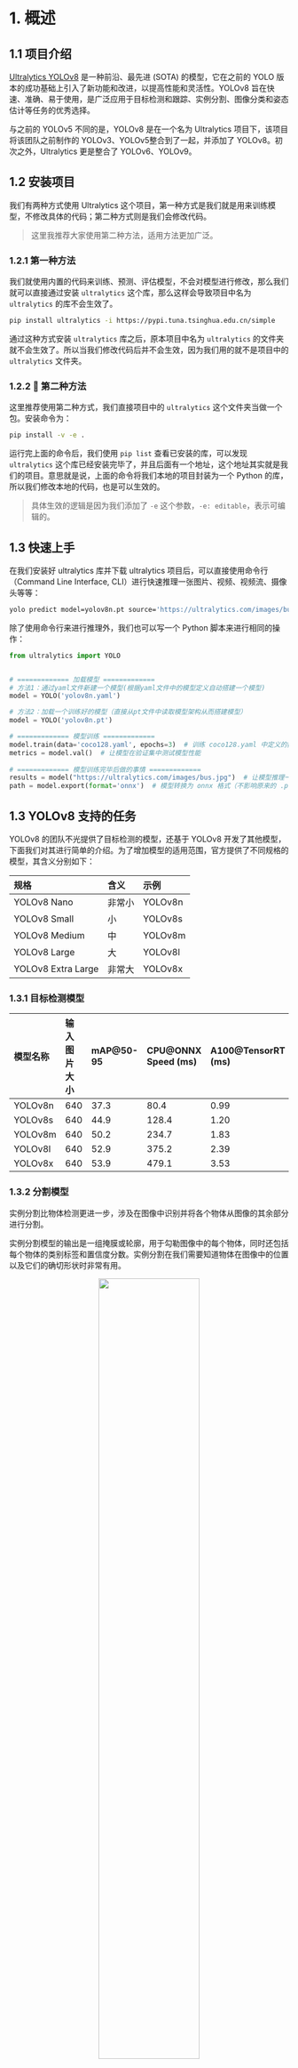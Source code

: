 # 1. 概述

## 1.1 项目介绍

[Ultralytics YOLOv8](https://github.com/ultralytics/ultralytics) 是一种前沿、最先进 (SOTA) 的模型，它在之前的 YOLO 版本的成功基础上引入了新功能和改进，以提高性能和灵活性。YOLOv8 旨在快速、准确、易于使用，是广泛应用于目标检测和跟踪、实例分割、图像分类和姿态估计等任务的优秀选择。

与之前的 YOLOv5 不同的是，YOLOv8 是在一个名为 Ultralytics 项目下，该项目将该团队之前制作的 YOLOv3、YOLOv5整合到了一起，并添加了 YOLOv8。初次之外，Ultralytics 更是整合了 YOLOv6、YOLOv9。

## 1.2 安装项目

我们有两种方式使用 Ultralytics 这个项目，第一种方式是我们就是用来训练模型，不修改具体的代码；第二种方式则是我们会修改代码。

> 这里我推荐大家使用第二种方法，适用方法更加广泛。

### 1.2.1 第一种方法

我们就使用内置的代码来训练、预测、评估模型，不会对模型进行修改，那么我们就可以直接通过安装 `ultralytics` 这个库，那么这样会导致项目中名为 `ultralytics` 的库不会生效了。

```bash
pip install ultralytics -i https://pypi.tuna.tsinghua.edu.cn/simple
```

通过这种方式安装 `ultralytics` 库之后，原本项目中名为 `ultralytics` 的文件夹就不会生效了。所以当我们修改代码后并不会生效，因为我们用的就不是项目中的 `ultralytics` 文件夹。

### 1.2.2 🌟 第二种方法

这里推荐使用第二种方式，我们直接项目中的 `ultralytics` 这个文件夹当做一个包。安装命令为：

```bash
pip install -v -e .
```

运行完上面的命令后，我们使用 `pip list` 查看已安装的库，可以发现 `ultralytics` 这个库已经安装完毕了，并且后面有一个地址，这个地址其实就是我们的项目。意思就是说，上面的命令将我们本地的项目封装为一个 Python 的库，所以我们修改本地的代码，也是可以生效的。

> 具体生效的逻辑是因为我们添加了 `-e` 这个参数，`-e: editable`，表示可编辑的。

## 1.3 快速上手

在我们安装好 ultralytics 库并下载 ultralytics 项目后，可以直接使用命令行（Command Line Interface, CLI）进行快速推理一张图片、视频、视频流、摄像头等等：

```bash
yolo predict model=yolov8n.pt source='https://ultralytics.com/images/bus.jpg'
```

除了使用命令行来进行推理外，我们也可以写一个 Python 脚本来进行相同的操作：

```python
from ultralytics import YOLO


# ============= 加载模型 =============
# 方法1：通过yaml文件新建一个模型(根据yaml文件中的模型定义自动搭建一个模型)
model = YOLO('yolov8n.yaml')  

# 方法2：加载一个训练好的模型（直接从pt文件中读取模型架构从而搭建模型）
model = YOLO('yolov8n.pt')  

# ============= 模型训练 =============
model.train(data='coco128.yaml', epochs=3)  # 训练 coco128.yaml 中定义的数据集，并且 epochs 为 3
metrics = model.val()  # 让模型在验证集中测试模型性能
 
# ============= 模型训练完毕后做的事情 =============
results = model("https://ultralytics.com/images/bus.jpg")  # 让模型推理一张 web 图片
path = model.export(format='onnx')  # 模型转换为 onnx 格式（不影响原来的 .pt 文件）
```

## 1.3 YOLOv8 支持的任务

YOLOv8 的团队不光提供了目标检测的模型，还基于 YOLOv8 开发了其他模型，下面我们对其进行简单的介绍。为了增加模型的适用范围，官方提供了不同规格的模型，其含义分别如下：

|规格|含义|示例|
|:-|:-|:-|
|YOLOv8 Nano     |非常小|YOLOv8n|
|YOLOv8 Small    |小|YOLOv8s|
|YOLOv8 Medium   |中|YOLOv8m|
|YOLOv8 Large    |大|YOLOv8l|
|YOLOv8 Extra Large|非常大|YOLOv8x|

### 1.3.1 目标检测模型

|模型名称|输入图片大小|mAP@50-95|CPU@ONNX Speed (ms)|A100@TensorRT (ms)|params (M)|FLOPs (B)|
|:-|:-|:-|:-|:-|:-|:-|
|YOLOv8n|640|37.3|80.4|0.99|3.2|8.7|
|YOLOv8s|640|44.9|128.4|1.20|11.2|28.6|
|YOLOv8m|640|50.2|234.7|1.83|25.9|78.9|
|YOLOv8l|640|52.9|375.2|2.39|43.7|165.2|
|YOLOv8x|640|53.9|479.1|3.53|68.2|257.8|

### 1.3.2 分割模型

实例分割比物体检测更进一步，涉及在图像中识别并将各个物体从图像的其余部分进行分割。

实例分割模型的输出是一组掩膜或轮廓，用于勾勒图像中的每个物体，同时还包括每个物体的类别标签和置信度分数。实例分割在我们需要知道物体在图像中的位置以及它们的确切形状时非常有用。

<a></a>
<div align=center>
    <img src=./imgs_markdown/2024-04-12-11-44-10.png
    width=60%>
    <center></center>
</div></br>

|模型名称|输入图片大小|mAP<sup>box<br>50-95|mAP<sup>mask<br>50-95|Speed<br><sup>CPU ONNX<br>(ms)|Speed<br><sup>A100 TensorRT<br>(ms)|params<br><sup>(M)|FLOPs<br><sup>(B)|
|:-|:-|:-|:-|:-|:-|:-|:-|
|YOLOv8n-seg|640|36.7|30.5|96.1|1.21|3.4|12.6|
|YOLOv8s-seg|640|44.6|36.8|155.7|1.47|11.8|42.6|
|YOLOv8m-seg|640|49.9|40.8|317.0|2.18|27.3|110.2|
|YOLOv8l-seg|640|52.3|42.6|572.4|2.79|46.0|220.5|
|YOLOv8x-seg|640|53.4|43.4|712.1|4.02|71.8|344.1|

> 💡  需要注意的是，这里的指标仍然是目标检测中使用的 mAP 而非 mIoU。很多人在 Issue 中提出了添加 mIoU，但官方表示不会加入 🤣

### 1.3.3 姿态估计模型

姿态估计是一项任务，涉及在图像中确定特定点的位置，通常称为关键点。关键点可以表示对象的各个部分，如关节、标志性或其他独特的特征。关键点的位置通常表示为一组 2D `[x，y]` 或 3D `[x，y，visible]` 坐标。

姿态估计模型的输出是一组代表图像中对象上关键点的点，通常**还包括每个点的置信度分数**。当我们需要识别场景中对象的特定部分以及它们相对位置时，姿态估计是一个很好的选择。

<a></a>
<div align=center>
    <img src=./imgs_markdown/2024-04-12-11-42-31.png
    width=80%>
    <center>基于 YOLOv8 的人体姿态估计示例</center>
</div></br>

下面是基于 YOLOv8 的姿态估计模型：

|模型名称|输入图片大小|mAP<sup>pose<br>50-95|mAP<sup>pose<br>50|Speed<br><sup>CPU ONNX<br>(ms)|Speed<br><sup>A100 TensorRT<br>(ms)|params<br><sup>(M)|FLOPs<br><sup>(B)|
|:-|:-|:-|:-|:-|:-|:-|:-|
|YOLOv8n-pose|640|50.4|80.1|131.8|1.18|3.3|9.2|
|YOLOv8s-pose|640|60.0|86.2|233.2|1.42|11.6|30.2|
|YOLOv8m-pose|640|65.0|88.8|456.3|2.00|26.4|81.0|
|YOLOv8l-pose|640|67.6|90.0|784.5|2.59|44.4|168.6|
|YOLOv8x-pose|640|69.2|90.2|1607.1|3.73|69.4|263.2|
|YOLOv8x-pose-p6|1280|71.6|91.2|4088.7|10.04|99.1|1066.4|

### 1.3.4 旋转目标检测（Oriented Bounding Boxes Object Detection）

旋转目标检测进一步超越了物体检测，引入了额外的角度信息，以更准确地在图像中定位物体。

旋转目标检测器的输出是一组旋转的边界框，准确地包围图像中的物体，同时还包括每个框的类别标签和置信度分数。当我们需要在场景中识别感兴趣的物体，并且需要知道物体的精确位置和形状时，旋转目标检测是一个很好的选择。

<a></a>
<div align=center>
    <img src=./imgs_markdown/2024-04-12-11-57-05.png
    width=100%>
    <center></center>
</div></br>

<a></a>
<div align=center>
    <img src=./imgs_markdown/2024-04-12-11-57-14.png
    width=100%>
    <center></center>
</div></br>

> DOTA 数据集 v1.0 是一个专为航拍图像中目标检测任务设计的大规模数据集。这个数据集是目前最大的光学遥感图像数据集之一。DOTA 数据集 v1.0 共收录了 2806 张图像，每张图像的大小约为 4000×4000 像素，总共包含 188282 个目标实例。这些目标实例涵盖了各种不同的比例、方向和形状，使得数据集具有极高的真实性和挑战性。为了准确标注这些目标，数据集采用了旋转框的标记方式，即标注出每个目标的四个顶点，从而得到不规则四边形的边界框。这种标注方式相比传统的水平标注方法更为精确，能够减少大量的重叠区域。

|模型名称|size<br><sup>(pixels)|mAP<sup>test<br>50|Speed<br><sup>CPU ONNX<br>(ms)|Speed<br><sup>A100 TensorRT<br>(ms)|params<br><sup>(M)|FLOPs<br><sup>(B)|
|:-|:-|:-|:-|:-|:-|:-|
|YOLOv8n-obb|1024|78.0|204.77|3.57|3.1|23.3|
|YOLOv8s-obb|1024|79.5|424.88|4.07|11.4|76.3|
|YOLOv8m-obb|1024|80.5|763.48|7.61|26.4|208.6|
|YOLOv8l-obb|1024|80.7|1278.42|11.83|44.5|433.8|
|YOLOv8x-obb|1024|81.36|1759.10|13.23|69.5|676.7|

### 1.3.5 分类

图像分类是这三个任务中最简单的任务之一，它涉及将整个图像分类为预定义类别之一。

图像分类器的输出是一个单一的类别标签和置信度分数。图像分类在我们只需要知道图像属于哪个类别，而不需要知道该类别的物体位于何处或其确切形状时非常有用。

|模型名称|size<br><sup>(pixels)|acc<br><sup>top1|acc<br><sup>top5|Speed<br><sup>CPU ONNX<br>(ms)|Speed<br><sup>A100 TensorRT<br>(ms)|params<br><sup>(M)|FLOPs<br><sup>(B) at 640|
|:-|:-|:-|:-|:-|:-|:-|:-|
|YOLOv8n-cls|224|69.0|88.3|12.9|0.31|2.7|4.3|
|YOLOv8s-cls|224|73.8|91.7|23.4|0.35|6.4|13.5|
|YOLOv8m-cls|224|76.8|93.5|85.4|0.62|17.0|42.7|
|YOLOv8l-cls|224|76.8|93.5|163.0|0.87|37.5|99.7|
|YOLOv8x-cls|224|79.0|94.6|232.0|1.01|57.4|154.8|

# 2. Integrations

Ultralytics 团队与领先的人工智能平台进行了重要的集成，扩展了 Ultralytics 产品的功能，增强了数据集标注、训练、可视化和模型管理等任务。与 Roboflow、ClearML、Comet、Neural Magic 和 OpenVINO 进行了合作。通过了解这些工具，我们可以知道如何优化人工智能工作流程。

<a></a>
<div align=center>
    <img src=./imgs_markdown/2024-04-12-13-52-46.png
    width=100%>
    <center></center>
</div></br>

- **Roboflow**：使用 Roboflow 可以将自定义数据集标注并直接导出到 YOLOv8 进行训练。
- **ClearML**：使用 ClearML，可以自动跟踪、可视化甚至远程训练 YOLOv8，轻松管理和追踪模型的训练过程。
- **Comet**：Comet 是免费的，可以保存 YOLOv8 模型、恢复训练，并可交互地可视化和调试预测结果。
- **Neural Magic**：使用 Neural Magic DeepSparse，可以将 YOLOv8 推理速度提高多达 6 倍，加速模型推理过程。

# 3. Ultralytics HUB

通过 Ultralytics HUB，我们可以体验无缝的人工智能。它是一站式解决方案，包括数据可视化、YOLOv5 和 YOLOv8 🚀模型的训练和部署，无需编码。使用先进的平台和用户友好的 Ultralytics 应用程序，将图像转化为可操作的洞察力，并轻松实现人工智能愿景。

TODO。


## 1.4 YOLOv8 可以推理的格式

Ultralytics 团队的代码具有非常强大的功能，因此模型可以推理几乎所有的格式，如下所示：

|Source|Argument|Type|Notes|
|:-|:-|:-|:-|
|image|'image.jpg'|str or Path|单个图像文件|
|URL|'https://ultralytics.com/images/bus.jpg'|str|图像的URL|
|screenshot|'screen'|str|屏幕截图|
|PIL|Image.open('im.jpg')|PIL.Image|RGB通道的HWC格式|
|OpenCV|cv2.imread('im.jpg')|np.ndarray|BGR通道uint8（0-255）的HWC格式|
|numpy|np.zeros((640,1280,3))|np.ndarray|BGR通道uint8（0-255）的HWC格式|
|torch|torch.zeros(16,3,320,640)|torch.Tensor|RGB通道float32（0.0-1.0）的BCHW格式|
|CSV|'sources.csv'|str or Path|包含图像、视频或目录路径的CSV文件|
|video ✅|'video.mp4'|str or Path|MP4、AVI等格式的视频文件|
|directory ✅|'path/'|str or Path|包含图像或视频的目录路径|
|glob ✅|'path/*.jpg'|str|匹配多个文件的Glob模式使用*字符作为通配符|
|YouTube ✅|'https://youtu.be/LNwODJXcvt4'|str|指向YouTube视频的URL|
|stream ✅|'rtsp://example.com/media.mp4'|str|用于RTSP、RTMP、TCP或IP地址等流协议的URL|
|multi-stream ✅|'list.streams'|str or Path|*.streams文本文件，每行一个流URL，即8个流将以batch-size 8运行|

> `glob`是一种通配符模式，用于匹配指定规则的文件名。在 Linux 和 Unix 系统中，`glob` 也被用于匹配文件名。在 Python 中，`glob` 模块用于检索与指定模式匹配的文件/路径名。例如，`glob.glob('*.txt')` 将返回当前目录中所有以 `.txt` 结尾的文件名。

## 1.5 YOLOv8 推理结果的使用

### 1.5.1 获取推理结果 results

在 YOLOv8 中，模型的推理结果其实<font color='red'>是一个实例化类对象，所以它有自己的方法和属性</font>。

```python
from ultralytics import YOLO


# 加载模型
model = YOLO('pretrained_weights/yolov8n.pt')

# 让模型推理，我们可以得到结果
results = model(['img1.jpg', 'img2.jpg', 'img3.jpg'])
print(f"type(results): {type(results)}")  # <class 'list'>

# 接下来我们就可以处理结果了
for result in results:
    print(f"type(result): {type(result)}")  # <class 'ultralytics.engine.results.Results'>

    boxes = result.boxes  # [目标检测任务] bbox outputs
    masks = result.masks  # [分割任务] 分割得到的 masks
    keypoints = result.keypoints  # [关键点检测任务] 关键点
    probs = result.probs  # [分类任务] 类别概率
    
    print(f"type(boxes): {type(boxes)}")  # <class 'ultralytics.engine.results.Boxes'>
    print(f"type(masks): {type(masks)}")  # <class 'NoneType'>
    print(f"type(keypoints): {type(keypoints)}")  # <class 'NoneType'>
    print(f"type(probs): {type(probs)}")  # <class 'NoneType'>
```

我们可以看到，模型推理结果得到的 `results` 是一个 list，我们可以对其遍历得到 `result`。之后查看 `result` 的数据类型，是 `<class 'ultralytics.engine.results.Results'>` 的实例化对象，所以 `result` 会有一下方法和属性。再对 `result` 取 `.boxes`、`.masks`、`.keypoints`以及 `.probs` 可以取出不同任务的结果。在 ultralytics 项目中，默认的任务是目标检测，因此我们在查看数据类型的时候发现，只有 `boxes` 是 `<class 'ultralytics.engine.results.Boxes'>` 的实例化对象，其他的都是 `<class 'NoneType'>` 的实例化对象（即为 `None`）。

### 1.5.2 Results 实例化对象的属性和方法介绍

除了上述的属性外，`<class 'ultralytics.engine.results.Results'>` 的实例化对象 `result` 所有的属性如下所示：

|属性|Type|描述|
|:-|:-|:-|
|orig_img|`numpy.ndarray`|原始图像的 `numpy` 数组|
|orig_shape|`tuple`|以 `(高度，宽度)` 格式表示的原始图像形状|
|boxes|`Boxes, optional`|包含检测边界框的 `Boxes` 对象|
|masks|`Masks, optional`|包含检测掩模的 `Masks` 对象|
|probs|`Probs, optional`|包含分类任务每个类别的概率的 `Probs` 对象|
|keypoints|`Keypoints, optional`|包含每个对象检测到的关键点的 `Keypoints` 对象|
|speed|`dict`|每张图像的预处理、推理和后处理速度的字典，以毫秒为单位|
|names|`dict`|类别名称的字典|
|path|`str`|图像文件的路径|

因为 `result` 是一个类对象，所以它也有方法，所有方法如下：

|方法|返回值类型|描述|
|:-|:-|:-|
|`__getitem__()`|Results|返回指定索引的Results对象|
|`__len__()`|int|返回Results对象中检测结果的数量|
|`update()`|None|更新Results对象的boxes、masks和probs属性|
|`cpu()`|Results|返回所有张量都在CPU内存上的Results对象的副本|
|`numpy()`|Results|返回所有张量都作为numpy数组的Results对象的副本|
|`cuda()`|Results|返回所有张量都在GPU内存上的Results对象的副本|
|`to()`|Results|返回具有指定设备和dtype的张量的Results对象的副本|
|`new()`|Results|返回具有相同图像、路径和名称的新Results对象|
|`keys()`|List[str]|返回非空属性名称的列表|
|`plot()`|numpy.ndarray|绘制检测结果。返回带注释的图像的numpy数组|
|`verbose()`|str|返回每个任务的日志字符串|
|`save_txt()`|None|将预测保存到txt文件中|
|`save_crop()`|None|将裁剪的预测保存到save_dir/cls/file_name.jpg中|
|`tojson()`|None|将对象转换为JSON格式|

💡 **Tips**：对于得到的结果，我们也可以将它们转移到任意的设备中，详情如下：

```python
results = results.cuda()
results = results.cpu()
results = results.to('cpu')
results = results.numpy()
```

### 1.5.3 目标检测任务的 Boxes 实例化对象的属性和方法

接下来我们看看 `<class 'ultralytics.engine.results.Boxes'>` 的实例化对象 `boxes` 还有哪些操作。

以下是 Boxes 类的方法和属性的表格，包括它们的名称、类型和描述：

|名称|Type|描述|
|:-|:-|:-|
|`cpu()`|方法|将对象移动到CPU内存|
|`numpy()`|方法|将对象转换为numpy数组|
|`cuda()`|方法|将对象移动到CUDA内存|
|`to()`|方法|将对象移动到指定的设备|
|`xyxy`|属性 (torch.Tensor)|以xyxy格式返回边界框|
|`conf`|属性 (torch.Tensor)|返回边界框的置信度值|
|`cls`|属性 (torch.Tensor)|返回边界框的类别值|
|`id`|属性 (torch.Tensor)|返回边界框的跟踪ID（如果有）|
|`xywh`|属性 (torch.Tensor)|以xywh格式返回边界框|
|`xyxyn`|属性 (torch.Tensor)|以原始图像大小归一化的xyxy格式返回边界框|
|`xywhn`|属性 (torch.Tensor)|以原始图像大小归一化的xywh格式返回边界框|


💡 **Tips**：什么是 xyxy 格式、什么又是 xywh 格式？

在 YOLO 中，`xyxy` 格式和 `xywh` 格式都是用于表示物体边界框的两种常见格式。其中：
+ `xyxy` 格式指的是物体边界框的左上角和右下角的坐标，即 `(x1, y1, x2, y2)`；
+  `xywh` 格式则指的是物体边界框的中心点坐标、宽度和高度，即 `(x, y, w, h)`。

如果我们有一个边界框的 `xyxy` 坐标，我们可以使用以下公式将其转换为 `xywh` 格式：

$$
\begin{aligned}
    x &= \frac{x_1 + x_2}{2} \\
    y &= \frac{y_1 + y_2}{2} \\
    w &= x_2 - x_1 \\
    h &= y_2 - y_1
\end{aligned}
$$

反之，如果我们有一个边界框的 `xywh` 坐标，我们可以使用以下公式将其转换为 `xyxy` 格式：

$$
\begin{aligned}
    x_1 &= x - \frac{w}{2} \\
    y_1 &= y - \frac{h}{2} \\
    x_2 &= x + \frac{w}{2} \\
    y_2 &= y + \frac{h}{2}
\end{aligned}
$$



















# 知识来源

1. [Ultralytics YOLOv8](https://github.com/ultralytics/ultralytics)
2. [2023最新YOLOv8教程！计算机视觉从0到实战开发，推理及训练（代码实战）入门到精通！](https://www.bilibili.com/video/BV1zj411H7x9?vd_source=ac73c03faf1b37a5bc2296969f45cf7b)
3. 